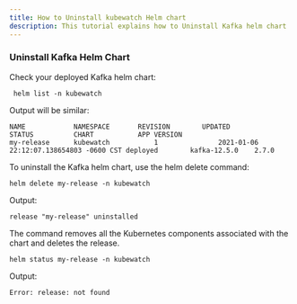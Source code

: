 ```yaml
---
title: How to Uninstall kubewatch Helm chart 
description: This tutorial explains how to Uninstall Kafka helm chart
---
```


### Uninstall Kafka Helm Chart

Check your deployed Kafka helm chart:

```execute
 helm list -n kubewatch
```

 Output will be similar:

```output
NAME            NAMESPACE       REVISION        UPDATED                                 STATUS          CHART           APP VERSION
my-release      kubewatch           1               2021-01-06 22:12:07.138654803 -0600 CST deployed        kafka-12.5.0    2.7.0
```

To uninstall the Kafka helm chart, use the helm delete command:

```execute
helm delete my-release -n kubewatch
```

Output:

```output
release "my-release" uninstalled
```

The command removes all the Kubernetes components associated with the chart and deletes the release.

```execute
helm status my-release -n kubewatch
```

Output:

```
Error: release: not found
```

```
